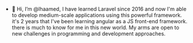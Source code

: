 - 👋 Hi, I’m @lhaamed, I have learned Laravel since 2016 and now I'm able to develop medium-scale applications using this powerful framework. it's 2 years that I've been learning angular as a JS front-end framework. there is much to know for me in this new world. My arms are open to new challenges in programming and development approaches.

